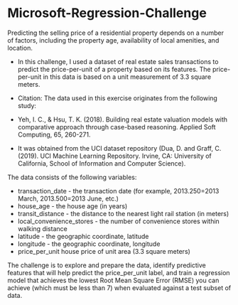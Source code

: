 # Microsoft-Regression-Challenge

Predicting the selling price of a residential property depends on a number of factors, including the property age, availability of local amenities, and location.

- In this challenge, I used a dataset of real estate sales transactions to predict the price-per-unit of a property based on its features. The price-per-unit in this data is based on a unit measurement of 3.3 square meters.

- Citation: The data used in this exercise originates from the following study:

- Yeh, I. C., & Hsu, T. K. (2018). Building real estate valuation models with comparative approach through case-based reasoning. Applied Soft Computing, 65, 260-271.

- It was obtained from the UCI dataset repository (Dua, D. and Graff, C. (2019). UCI Machine Learning Repository. Irvine, CA: University of California, School of Information and Computer Science).


The data consists of the following variables:

- transaction_date - the transaction date (for example, 2013.250=2013 March, 2013.500=2013 June, etc.)
- house_age - the house age (in years)
- transit_distance - the distance to the nearest light rail station (in meters)
- local_convenience_stores - the number of convenience stores within walking distance
- latitude - the geographic coordinate, latitude
- longitude - the geographic coordinate, longitude
- price_per_unit house price of unit area (3.3 square meters)


The challenge is to explore and prepare the data, identify predictive features that will help predict the price_per_unit label, and train a regression model that achieves the lowest Root Mean Square Error (RMSE) you can achieve (which must be less than 7) when evaluated against a test subset of data.
